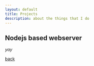 ```yaml
---
layout: default
title: Projects
description: about the things that I do
---
```


## Nodejs based webserver

_yay_

[back](./)
